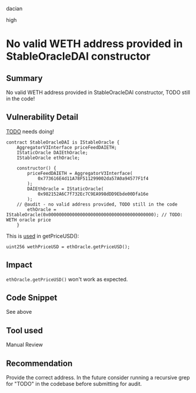 dacian

high

# No valid WETH address provided in StableOracleDAI constructor

## Summary
No valid WETH address provided in StableOracleDAI constructor, TODO still in the code!

## Vulnerability Detail
[TODO](https://github.com/sherlock-audit/2023-05-USSD/blob/main/ussd-contracts/contracts/oracles/StableOracleDAI.sol#L30) needs doing!

```solidity
contract StableOracleDAI is IStableOracle {
    AggregatorV3Interface priceFeedDAIETH;
    IStaticOracle DAIEthOracle;
    IStableOracle ethOracle;

    constructor() {
        priceFeedDAIETH = AggregatorV3Interface(
            0x773616E4d11A78F511299002da57A0a94577F1f4
        );
        DAIEthOracle = IStaticOracle(
            0x982152A6C7f732Ec7C9EA998dDD9Ebde00Dfa16e
        );
	// @audit - no valid address provided, TODO still in the code
        ethOracle = IStableOracle(0x0000000000000000000000000000000000000000); // TODO: WETH oracle price
    }
```

This is [used](https://github.com/sherlock-audit/2023-05-USSD/blob/main/ussd-contracts/contracts/oracles/StableOracleDAI.sol#L44) in getPriceUSD():
```solidity
uint256 wethPriceUSD = ethOracle.getPriceUSD();
```

## Impact
``ethOracle.getPriceUSD()`` won't work as expected.

## Code Snippet
See above

## Tool used
Manual Review

## Recommendation
Provide the correct address. In the future consider running a recursive grep for "TODO" in the codebase before submitting for audit.